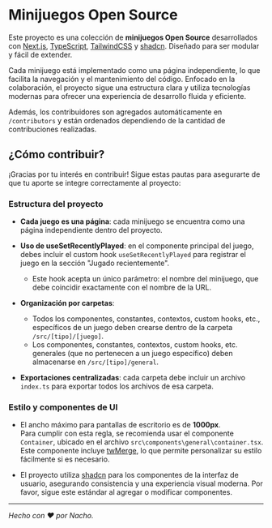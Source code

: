 # Minijuegos Open Source

Este proyecto es una colección de **minijuegos Open Source** desarrollados con [Next.js](https://nextjs.org/), [TypeScript](https://www.typescriptlang.org/), [TailwindCSS](https://tailwindcss.com/) y [shadcn](https://ui.shadcn.com/). Diseñado para ser modular y fácil de extender.

Cada minijuego está implementado como una página independiente, lo que facilita la navegación y el mantenimiento del código. Enfocado en la colaboración, el proyecto sigue una estructura clara y utiliza tecnologías modernas para ofrecer una experiencia de desarrollo fluida y eficiente.

Además, los contribuidores son agregados automáticamente en `/contributors` y están ordenados dependiendo de la cantidad de contribuciones realizadas.

## ¿Cómo contribuir?

¡Gracias por tu interés en contribuir! Sigue estas pautas para asegurarte de que tu aporte se integre correctamente al proyecto:

### Estructura del proyecto

- **Cada juego es una página**: cada minijuego se encuentra como una página independiente dentro del proyecto.

- **Uso de useSetRecentlyPlayed**: en el componente principal del juego, debes incluir el custom hook `useSetRecentlyPlayed` para registrar el juego en la sección "Jugado recientemente".

  - Este hook acepta un único parámetro: el nombre del minijuego, que debe coincidir exactamente con el nombre de la URL.

- **Organización por carpetas**:

  - Todos los componentes, constantes, contextos, custom hooks, etc., específicos de un juego deben crearse dentro de la carpeta `/src/[tipo]/[juego]`.
  - Los componentes, constantes, contextos, custom hooks, etc. generales (que no pertenecen a un juego específico) deben almacenarse en `/src/[tipo]/general`.

- **Exportaciones centralizadas**: cada carpeta debe incluir un archivo `index.ts` para exportar todos los archivos de esa carpeta.

### Estilo y componentes de UI

- El ancho máximo para pantallas de escritorio es de **1000px**.  
  Para cumplir con esta regla, se recomienda usar el componente `Container`, ubicado en el archivo `src\components\general\container.tsx`.  
  Este componente incluye [twMerge](https://www.npmjs.com/package/tailwind-merge), lo que permite personalizar su estilo fácilmente si es necesario.

- El proyecto utiliza [shadcn](https://ui.shadcn.com/) para los componentes de la interfaz de usuario, asegurando consistencia y una experiencia visual moderna. Por favor, sigue este estándar al agregar o modificar componentes.

---

_Hecho con ❤️ por Nacho._
